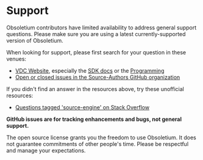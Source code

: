 # Support

Obsoletium contributors have limited availability to address general support
questions. Please make sure you are using a latest currently-supported version of
Obsoletium.

When looking for support, please first search for your question in these venues:

* [VDC Website](https://developer.valvesoftware.com/), especially the
  [SDK docs](https://developer.valvesoftware.com/wiki/SDK_Docs) or the [Programming](https://developer.valvesoftware.com/wiki/Category:Programming)
* [Open or closed issues in the Source-Authors GitHub organization](https://github.com/issues?utf8=%E2%9C%93&q=sort:updated-desc+org:source-authors+is:issue)

If you didn't find an answer in the resources above, try these unofficial
resources:

* [Questions tagged 'source-engine' on Stack Overflow](https://stackoverflow.com/questions/tagged/source-engine)

**GitHub issues are for tracking enhancements and bugs, not general support.**

The open source license grants you the freedom to use Obsoletium. It does not
guarantee commitments of other people's time. Please be respectful and manage
your expectations.
